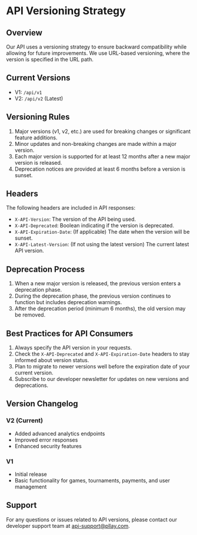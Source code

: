 # API Versioning Strategy

## Overview

Our API uses a versioning strategy to ensure backward compatibility while allowing for future improvements. We use URL-based versioning, where the version is specified in the URL path.

## Current Versions

- V1: `/api/v1`
- V2: `/api/v2` (Latest)

## Versioning Rules

1. Major versions (v1, v2, etc.) are used for breaking changes or significant feature additions.
2. Minor updates and non-breaking changes are made within a major version.
3. Each major version is supported for at least 12 months after a new major version is released.
4. Deprecation notices are provided at least 6 months before a version is sunset.

## Headers

The following headers are included in API responses:

- `X-API-Version`: The version of the API being used.
- `X-API-Deprecated`: Boolean indicating if the version is deprecated.
- `X-API-Expiration-Date`: (If applicable) The date when the version will be sunset.
- `X-API-Latest-Version`: (If not using the latest version) The current latest API version.

## Deprecation Process

1. When a new major version is released, the previous version enters a deprecation phase.
2. During the deprecation phase, the previous version continues to function but includes deprecation warnings.
3. After the deprecation period (minimum 6 months), the old version may be removed.

## Best Practices for API Consumers

1. Always specify the API version in your requests.
2. Check the `X-API-Deprecated` and `X-API-Expiration-Date` headers to stay informed about version status.
3. Plan to migrate to newer versions well before the expiration date of your current version.
4. Subscribe to our developer newsletter for updates on new versions and deprecations.

## Version Changelog

### V2 (Current)
- Added advanced analytics endpoints
- Improved error responses
- Enhanced security features

### V1
- Initial release
- Basic functionality for games, tournaments, payments, and user management

## Support

For any questions or issues related to API versions, please contact our developer support team at api-support@pllay.com.